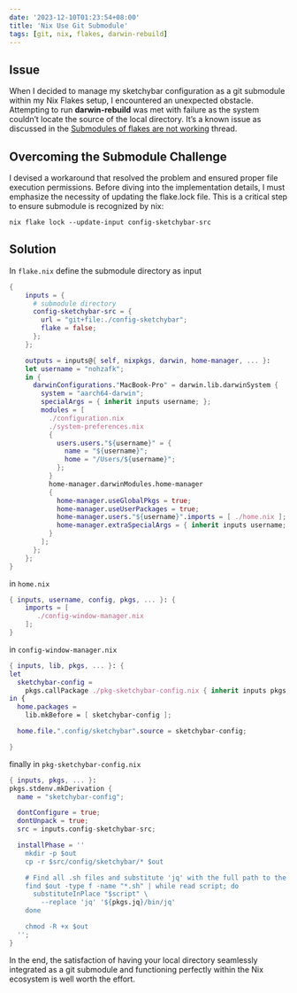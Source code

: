 ```yaml
---
date: '2023-12-10T01:23:54+08:00'
title: 'Nix Use Git Submodule'
tags: [git, nix, flakes, darwin-rebuild]
---
```


## Issue

When I decided to manage my sketchybar configuration as a git submodule within my Nix Flakes setup, I encountered an unexpected obstacle. Attempting to run ****darwin-rebuild**** was met with failure as the system couldn’t locate the source of the local directory. It’s a known issue as discussed in the [Submodules of flakes are not working](http://github.com/NixOS/nix/issues/6633) thread.


## Overcoming the Submodule Challenge

I devised a workaround that resolved the problem and ensured proper file execution permissions. Before diving into the implementation details, I must emphasize the necessity of updating the flake.lock file. This is a critical step to ensure submodule is recognized by nix:

```shell
nix flake lock --update-input config-sketchybar-src
```

## Solution

In `flake.nix` define the submodule directory as input

```nix
{
    inputs = {
      # submodule directory
      config-sketchybar-src = {
        url = "git+file:./config-sketchybar";
        flake = false;
      };
    };

    outputs = inputs@{ self, nixpkgs, darwin, home-manager, ... }:
    let username = "nohzafk";
    in {
      darwinConfigurations."MacBook-Pro" = darwin.lib.darwinSystem {
        system = "aarch64-darwin";
        specialArgs = { inherit inputs username; };
        modules = [
          ./configuration.nix
          ./system-preferences.nix
          {
            users.users."${username}" = {
              name = "${username}";
              home = "/Users/${username}";
            };
          }
          home-manager.darwinModules.home-manager
          {
            home-manager.useGlobalPkgs = true;
            home-manager.useUserPackages = true;
            home-manager.users."${username}".imports = [ ./home.nix ];
            home-manager.extraSpecialArgs = { inherit inputs username; };
          }
        ];
      };
    };
}
```

in `home.nix`

```nix
{ inputs, username, config, pkgs, ... }: {
    imports = [
       ./config-window-manager.nix
    ];
}
```

in `config-window-manager.nix`

```nix
{ inputs, lib, pkgs, ... }: {
let
  sketchybar-config =
    pkgs.callPackage ./pkg-sketchybar-config.nix { inherit inputs pkgs; };
in {
  home.packages =
    lib.mkBefore = [ sketchybar-config ];

  home.file.".config/sketchybar".source = sketchybar-config;

}
```

finally in `pkg-sketchybar-config.nix`

```nix
{ inputs, pkgs, ... }:
pkgs.stdenv.mkDerivation {
  name = "sketchybar-config";

  dontConfigure = true;
  dontUnpack = true;
  src = inputs.config-sketchybar-src;

  installPhase = ''
    mkdir -p $out
    cp -r $src/config/sketchybar/* $out

    # Find all .sh files and substitute 'jq' with the full path to the jq binary
    find $out -type f -name "*.sh" | while read script; do
      substituteInPlace "$script" \
        --replace 'jq' '${pkgs.jq}/bin/jq'
    done

    chmod -R +x $out
  '';
}
```

In the end, the satisfaction of having your local directory seamlessly integrated as a git submodule and functioning perfectly within the Nix ecosystem is well worth the effort.

